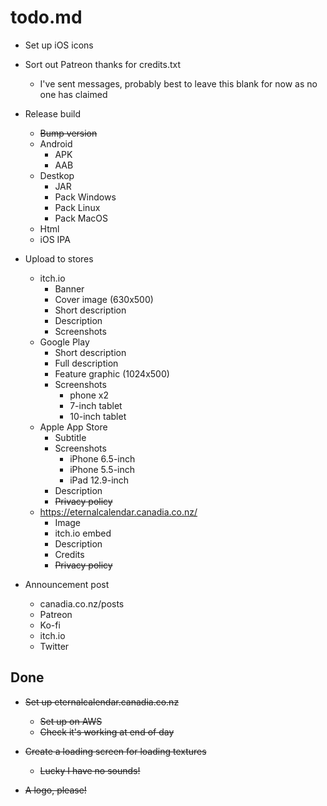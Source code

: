# todo.md

  + Set up iOS icons

  + Sort out Patreon thanks for credits.txt
      - I've sent messages, probably best to leave this blank for now as no one has claimed
      
  + Release build
      - ~~Bump version~~
      - Android
          - APK
          - AAB
      - Destkop
          - JAR
          - Pack Windows
          - Pack Linux
          - Pack MacOS
      - Html
      - iOS IPA
      
  + Upload to stores
      - itch.io
          - Banner
          - Cover image (630x500)
          - Short description
          - Description
          - Screenshots
      - Google Play
          - Short description
          - Full description
          - Feature graphic (1024x500)
          - Screenshots
              - phone x2
              - 7-inch tablet
              - 10-inch tablet
      - Apple App Store
          - Subtitle
          - Screenshots
              - iPhone 6.5-inch
              - iPhone 5.5-inch
              - iPad 12.9-inch
          - Description
          - ~~Privacy policy~~
      - https://eternalcalendar.canadia.co.nz/
          - Image
          - itch.io embed
          - Description
          - Credits
          - ~~Privacy policy~~
          
  + Announcement post
      - canadia.co.nz/posts
      - Patreon
      - Ko-fi
      - itch.io
      - Twitter          
      
## Done
  
  + ~~Set up eternalcalendar.canadia.co.nz~~
      - ~~Set up on AWS~~
      - ~~Check it's working at end of day~~
  
  + ~~Create a loading screen for loading textures~~
      - ~~Lucky I have no sounds!~~

  + ~~A logo, please!~~
  